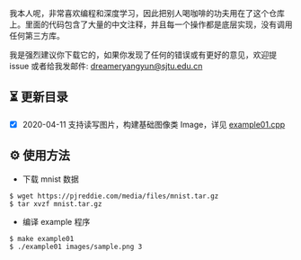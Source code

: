 我本人呢，非常喜欢编程和深度学习，因此把别人喝咖啡的功夫用在了这个仓库上。里面的代码包含了大量的中文注释，并且每一个操作都是底层实现，没有调用任何第三方库。

我是强烈建议你下载它的，如果你发现了任何的错误或有更好的意见，欢迎提 issue 或者给我发邮件: dreameryangyun@sjtu.edu.cn

⏳ 更新目录
--------------------

- [x] 2020-04-11 支持读写图片，构建基础图像类 Image，详见 [example01.cpp](https://github.com/YunYang1994/yynet/blob/master/examples/example01.cpp)

⚙️ 使用方法
--------------------

- 下载 mnist 数据
```bashrc
$ wget https://pjreddie.com/media/files/mnist.tar.gz
$ tar xvzf mnist.tar.gz
```
- 编译 example 程序
```bashrc
$ make example01
$ ./example01 images/sample.png 3
```
